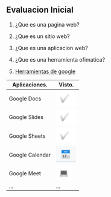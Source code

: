 

## Evaluacion Inicial

1. ¿Que es una pagina web?

2. ¿Que es un sitio web?

3. ¿Que es una aplicacion web?

4. ¿Que es una herramienta ofimatica?

5. [Herramientas de google](https://www.google.com/intl/es-419/chrome/browser-tools/ "Enlace a herramientas de google")

|Aplicaciones.|Visto.|
|------------|--------|
|Google Docs |![Imagen tic](https://github.com/adrimartiin/ASIX1M4UF1A2-Evaluaci-nInicial/blob/main/tic.png)|
|Google Slides|![Imagen tic](https://github.com/adrimartiin/ASIX1M4UF1A2-Evaluaci-nInicial/blob/main/tic.png)|
|Google Sheets|![Imagen tic](https://github.com/adrimartiin/ASIX1M4UF1A2-Evaluaci-nInicial/blob/main/tic.png)|
|Google Calendar|![Imagen calendario](https://github.com/adrimartiin/ASIX1M4UF1A2-Evaluaci-nInicial/blob/main/calendario.png)|
|Google Meet|![Imagen PC](https://github.com/adrimartiin/ASIX1M4UF1A2-Evaluaci-nInicial/blob/main/pc.png)|
|...|...|
